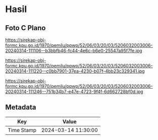 # Hasil

## Foto C Plano

https://sirekap-obj-formc.kpu.go.id/1970/pemilu/ppwp/52/06/03/20/03/5206032003006-20240314-111106--b3bbfb46-fc44-4e6c-b6e0-25547a95f7fe.jpg

https://sirekap-obj-formc.kpu.go.id/1970/pemilu/ppwp/52/06/03/20/03/5206032003006-20240314-111220--c0bb7901-37ea-4230-b07f-4bb23c329341.jpg

https://sirekap-obj-formc.kpu.go.id/1970/pemilu/ppwp/52/06/03/20/03/5206032003006-20240314-111246--751b34b7-e47e-4723-9f4f-6d662728bf0d.jpg


## Metadata

| Key        | Value               |
| ---------- | ------------------- |
| Time Stamp | 2024-03-14 11:30:00 |



